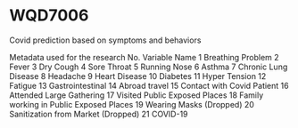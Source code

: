 # WQD7006
Covid prediction based on symptoms and behaviors

Metadata used for the research
No.	Variable Name
1  	Breathing Problem
2	  Fever
3	  Dry Cough
4  	Sore Throat
5  	Running Nose
6	  Asthma
7  	Chronic Lung Disease
8  	Headache
9	  Heart Disease
10	Diabetes
11	Hyper Tension
12	Fatigue
13	Gastrointestinal
14	Abroad travel
15	Contact with Covid Patient
16	Attended Large Gathering
17	Visited Public Exposed Places
18	Family working in Public Exposed Places
19	Wearing Masks (Dropped)
20	Sanitization from Market (Dropped)
21	COVID-19

